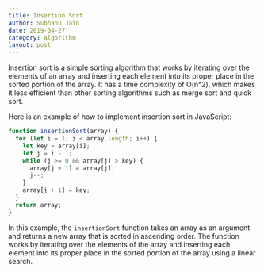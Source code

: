 ```yaml
---
title: Insertion Sort
author: Subhahu Jain
date: 2019-04-27
category: Algorithm
layout: post
---
```



Insertion sort is a simple sorting algorithm that works by iterating over the elements of an array and inserting each element into its proper place in the sorted portion of the array. It has a time complexity of O(n^2), which makes it less efficient than other sorting algorithms such as merge sort and quick sort.

Here is an example of how to implement insertion sort in JavaScript:

```js
function insertionSort(array) {
  for (let i = 1; i < array.length; i++) {
    let key = array[i];
    let j = i - 1;
    while (j >= 0 && array[j] > key) {
      array[j + 1] = array[j];
      j--;
    }
    array[j + 1] = key;
  }
  return array;
}
```

In this example, the `insertionSort` function takes an array as an argument and returns a new array that is sorted in ascending order. The function works by iterating over the elements of the array and inserting each element into its proper place in the sorted portion of the array using a linear search.